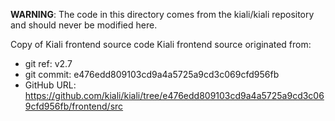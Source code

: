 **WARNING**: The code in this directory comes from the kiali/kiali repository and should never be modified here.

Copy of Kiali frontend source code
Kiali frontend source originated from:
* git ref:    v2.7
* git commit: e476edd809103cd9a4a5725a9cd3c069cfd956fb
* GitHub URL: https://github.com/kiali/kiali/tree/e476edd809103cd9a4a5725a9cd3c069cfd956fb/frontend/src
